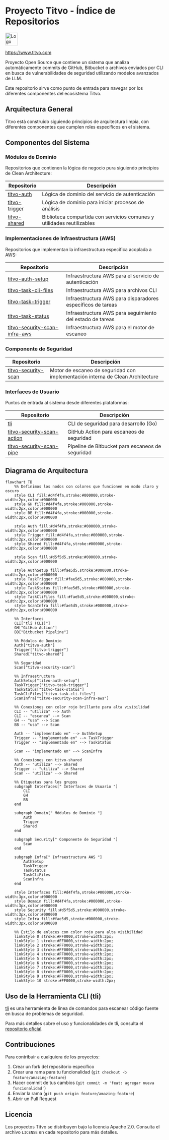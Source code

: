 # Proyecto Titvo - Índice de Repositorios

<img src="logo.png" alt="Logo Titvo" height="40px">

https://www.titvo.com

Proyecto Open Source que contiene un sistema que analiza automáticamente commits de GitHub, Bitbucket o archivos enviados por CLI en busca de vulnerabilidades de seguridad utilizando modelos avanzados de LLM.

Este repositorio sirve como punto de entrada para navegar por los diferentes componentes del ecosistema Titvo.

## Arquitectura General

Titvo está construido siguiendo principios de arquitectura limpia, con diferentes componentes que cumplen roles específicos en el sistema.

## Componentes del Sistema

### Módulos de Dominio

Repositorios que contienen la lógica de negocio pura siguiendo principios de Clean Architecture:

| Repositorio | Descripción |
|-------------|-------------|
| [titvo-auth](https://github.com/KaribuLab/titvo-auth) | Lógica de dominio del servicio de autenticación |
| [titvo-trigger](https://github.com/KaribuLab/titvo-trigger) | Lógica de dominio para iniciar procesos de análisis |
| [titvo-shared](https://github.com/KaribuLab/titvo-shared) | Biblioteca compartida con servicios comunes y utilidades reutilizables |

### Implementaciones de Infraestructura (AWS)

Repositorios que implementan la infraestructura específica acoplada a AWS:

| Repositorio | Descripción |
|-------------|-------------|
| [titvo-auth-setup](https://github.com/KaribuLab/titvo-auth-setup) | Infraestructura AWS para el servicio de autenticación |
| [titvo-task-cli-files](https://github.com/KaribuLab/titvo-task-cli-files) | Infraestructura AWS para archivos CLI |
| [titvo-task-trigger](https://github.com/KaribuLab/titvo-task-trigger) | Infraestructura AWS para disparadores específicos de tareas |
| [titvo-task-status](https://github.com/KaribuLab/titvo-task-status) | Infraestructura AWS para seguimiento del estado de tareas |
| [titvo-security-scan-infra-aws](https://github.com/KaribuLab/titvo-security-scan-infra-aws) | Infraestructura AWS para el motor de escaneo |

### Componente de Seguridad

| Repositorio | Descripción |
|-------------|-------------|
| [titvo-security-scan](https://github.com/KaribuLab/titvo-security-scan) | Motor de escaneo de seguridad con implementación interna de Clean Architecture |

### Interfaces de Usuario

Puntos de entrada al sistema desde diferentes plataformas:

| Repositorio | Descripción |
|-------------|-------------|
| [tli](https://github.com/KaribuLab/tli) | CLI de seguridad para desarrollo (Go) |
| [titvo-security-scan-action](https://github.com/KaribuLab/titvo-security-scan-action) | GitHub Action para escaneos de seguridad |
| [titvo-security-scan-pipe](https://bitbucket.org/karibu-cl/titvo-security-scan-pipe/src/main/) | Pipeline de Bitbucket para escaneos de seguridad |

## Diagrama de Arquitectura

```mermaid
flowchart TD
    %% Definimos los nodos con colores que funcionen en modo claro y oscuro
    style CLI fill:#d4f4fa,stroke:#000000,stroke-width:2px,color:#000000
    style GH fill:#d4f4fa,stroke:#000000,stroke-width:2px,color:#000000
    style BB fill:#d4f4fa,stroke:#000000,stroke-width:2px,color:#000000
    
    style Auth fill:#d4f4fa,stroke:#000000,stroke-width:2px,color:#000000
    style Trigger fill:#d4f4fa,stroke:#000000,stroke-width:2px,color:#000000
    style Shared fill:#d4f4fa,stroke:#000000,stroke-width:2px,color:#000000
    
    style Scan fill:#d5f5d5,stroke:#000000,stroke-width:2px,color:#000000
    
    style AuthSetup fill:#fae5d5,stroke:#000000,stroke-width:2px,color:#000000
    style TaskTrigger fill:#fae5d5,stroke:#000000,stroke-width:2px,color:#000000
    style TaskStatus fill:#fae5d5,stroke:#000000,stroke-width:2px,color:#000000
    style TaskCliFiles fill:#fae5d5,stroke:#000000,stroke-width:2px,color:#000000
    style ScanInfra fill:#fae5d5,stroke:#000000,stroke-width:2px,color:#000000
    
    %% Interfaces
    CLI["tli (CLI)"]
    GH["GitHub Action"]
    BB["Bitbucket Pipeline"]
    
    %% Módulos de Dominio
    Auth["titvo-auth"]
    Trigger["titvo-trigger"]
    Shared["titvo-shared"]
    
    %% Seguridad
    Scan["titvo-security-scan"]
    
    %% Infraestructura
    AuthSetup["titvo-auth-setup"]
    TaskTrigger["titvo-task-trigger"]
    TaskStatus["titvo-task-status"]
    TaskCliFiles["titvo-task-cli-files"]
    ScanInfra["titvo-security-scan-infra-aws"]
    
    %% Conexiones con color rojo brillante para alta visibilidad
    CLI -- "utiliza" --> Auth
    CLI -- "escanea" --> Scan
    GH -- "usa" --> Scan
    BB -- "usa" --> Scan
    
    Auth -- "implementado en" --> AuthSetup
    Trigger -- "implementado en" --> TaskTrigger
    Trigger -- "implementado en" --> TaskStatus
    
    Scan -- "implementado en" --> ScanInfra
    
    %% Conexiones con titvo-shared
    Auth -- "utiliza" --> Shared
    Trigger -- "utiliza" --> Shared
    Scan -- "utiliza" --> Shared
    
    %% Etiquetas para los grupos
    subgraph Interfaces[" Interfaces de Usuario "]
        CLI
        GH
        BB
    end
    
    subgraph Domain[" Módulos de Dominio "]
        Auth
        Trigger
        Shared
    end
    
    subgraph Security[" Componente de Seguridad "]
        Scan
    end
    
    subgraph Infra[" Infraestructura AWS "]
        AuthSetup
        TaskTrigger
        TaskStatus
        TaskCliFiles
        ScanInfra
    end
    
    style Interfaces fill:#d4f4fa,stroke:#000000,stroke-width:3px,color:#000000
    style Domain fill:#d4f4fa,stroke:#000000,stroke-width:3px,color:#000000
    style Security fill:#d5f5d5,stroke:#000000,stroke-width:3px,color:#000000
    style Infra fill:#fae5d5,stroke:#000000,stroke-width:3px,color:#000000
    
    %% Estilo de enlaces con color rojo para alta visibilidad
    linkStyle 0 stroke:#FF0000,stroke-width:2px;
    linkStyle 1 stroke:#FF0000,stroke-width:2px;
    linkStyle 2 stroke:#FF0000,stroke-width:2px;
    linkStyle 3 stroke:#FF0000,stroke-width:2px;
    linkStyle 4 stroke:#FF0000,stroke-width:2px;
    linkStyle 5 stroke:#FF0000,stroke-width:2px;
    linkStyle 6 stroke:#FF0000,stroke-width:2px;
    linkStyle 7 stroke:#FF0000,stroke-width:2px;
    linkStyle 8 stroke:#FF0000,stroke-width:2px;
    linkStyle 9 stroke:#FF0000,stroke-width:2px;
    linkStyle 10 stroke:#FF0000,stroke-width:2px;
```

## Uso de la Herramienta CLI (tli)

[tli](https://github.com/KaribuLab/tli) es una herramienta de línea de comandos para escanear código fuente en busca de problemas de seguridad.

Para más detalles sobre el uso y funcionalidades de tli, consulta el [repositorio oficial](https://github.com/KaribuLab/tli).

## Contribuciones

Para contribuir a cualquiera de los proyectos:

1. Crear un fork del repositorio específico
2. Crear una rama para tu funcionalidad (`git checkout -b feature/amazing-feature`)
3. Hacer commit de tus cambios (`git commit -m 'feat: agregar nueva funcionalidad'`)
4. Enviar la rama (`git push origin feature/amazing-feature`)
5. Abrir un Pull Request

## Licencia

Los proyectos Titvo se distribuyen bajo la licencia Apache 2.0. Consulta el archivo `LICENSE` en cada repositorio para más detalles.
